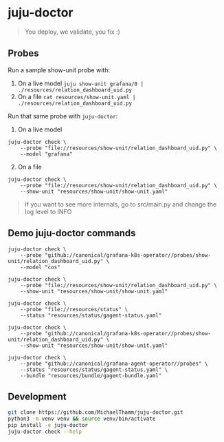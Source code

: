 # juju-doctor
> You deploy, we validate, you fix :)

## Probes
Run a sample show-unit probe with:

1. On a live model
`juju show-unit grafana/0 | ./resources/relation_dashboard_uid.py`
2. On a file
`cat resources/show-unit.yaml | ./resources/relation_dashboard_uid.py`

Run that same probe with `juju-doctor`:
1. On a live model
```
juju-doctor check \
    --probe "file://resources/show-unit/relation_dashboard_uid.py" \
    --model "grafana"
```
2. On a file
```
juju-doctor check \
    --probe "file://resources/show-unit/relation_dashboard_uid.py" \
    --show-unit "resources/show-unit/show-unit.yaml"
```
> If you want to see more internals, go to src/main.py and change the log level to INFO

## Demo juju-doctor commands
```
juju-doctor check \
    --probe "github://canonical/grafana-k8s-operator//probes/show-unit/relation_dashboard_uid.py" \
    --model "cos"

juju-doctor check \
    --probe "file://resources/show-unit/relation_dashboard_uid.py" \
    --show-unit "resources/show-unit/show-unit.yaml"

juju-doctor check \
    --probe "file://resources/status" \
    --status "resources/status/gagent-status.yaml"

juju-doctor check \
    --probe "github://canonical/grafana-k8s-operator//probes/show-unit/relation_dashboard_uid.py" \
    --show-unit "resources/show-unit/show-unit.yaml"

juju-doctor check \
    --probe "github://canonical/grafana-agent-operator//probes" \
    --status "resources/status/gagent-status.yaml" \
    --bundle "resources/bundle/gagent-bundle.yaml"
```

## Development
```bash
git clone https://github.com/MichaelThamm/juju-doctor.git
python3 -m venv venv && source venv/bin/activate
pip install -e juju-doctor
juju-doctor check --help
```
